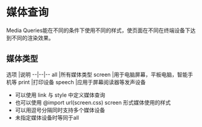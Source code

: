 # 媒体查询
Media Queries能在不同的条件下使用不同的样式，使页面在不同在终端设备下达到不同的渲染效果。
## 媒体类型
选项	|说明
--|--|--
all	|所有媒体类型
screen	|用于电脑屏幕，平板电脑，智能手机等
print	|打印设备
speech	|应用于屏幕阅读器等发声设备

- 可以使用 link 与 style 中定义媒体查询
- 也可以使用 @import url(screen.css) screen 形式媒体使用的样式
- 可以用逗号分隔同时支持多个媒体设备
- 未指定媒体设备时等同于all